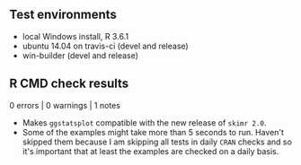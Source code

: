 ## Test environments
* local Windows install, R 3.6.1
* ubuntu 14.04 on travis-ci (devel and release)
* win-builder (devel and release)

## R CMD check results

0 errors | 0 warnings | 1 notes

  - Makes `ggstatsplot` compatible with the new release of `skimr 2.0`.
  - Some of the examples might take more than 5 seconds to run. Haven't skipped
    them because I am skipping all tests in daily `CRAN` checks and so it's
    important that at least the examples are checked on a daily basis.
